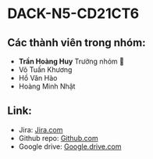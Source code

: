 # DACK-N5-CD21CT6
## Các thành viên trong nhóm:
- **Trần Hoàng Huy** Trưởng nhóm 🥨
- Võ Tuấn Khương 
- Hồ Văn Hào
- Hoàng Minh Nhật
## Link: 
- Jira: [Jira.com](https://tranhoanghuy.atlassian.net/jira/software/c/projects/N5/issues)
- Github repo: [Github.com](https://github.com/TranHoangHuy2002/DACK-N5-CD21CT6)
- Google drive: [Google.drive.com](https://drive.google.com/drive/folders/1G5t4kd2maXP86Ats11tePgWuf6f6_qLB?usp=share_link)
